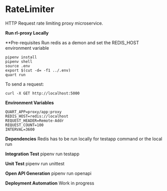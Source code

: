 # RateLimiter
HTTP Request rate limiting proxy microservice.

__Run rl-proxy Locally__

**Pre-requisites
Run redis as a demon and set the REDIS_HOST environment variable
```
pipenv install
pipenv shell
source .env
export $(cut -d= -f1 ../.env)
quart run
```

To send a request:
```
curl -X GET http://localhost:5000
```

__Environment Variables__
```
QUART_APP=proxy/app:proxy
REDIS_HOST=redis://localhost
REQUEST_HEADER=Remote-Addr
REQUEST_COUNT=100
INTERVAL=3600
```

__Dependencies__
Redis has to be run locally for testapp command or the local run

__Integration Test__
pipenv run testapp

__Unit Test__
pipenv run unittest

__Open API Generation__
pipenv run openapi

__Deployment Automation__
Work in progress
